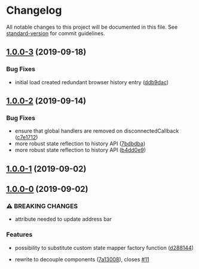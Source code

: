 # Changelog

All notable changes to this project will be documented in this file. See [standard-version](https://github.com/conventional-changelog/standard-version) for commit guidelines.

## [1.0.0-3](https://github.com/tpluscode/ld-navigation/compare/v1.0.0-2...v1.0.0-3) (2019-09-18)


### Bug Fixes

* initial load created redundant browser history entry ([ddb9dac](https://github.com/tpluscode/ld-navigation/commit/ddb9dac))

## [1.0.0-2](https://github.com/tpluscode/ld-navigation/compare/v1.0.0-1...v1.0.0-2) (2019-09-14)


### Bug Fixes

* ensure that global handlers are removed on disconnectedCallback ([c7e1712](https://github.com/tpluscode/ld-navigation/commit/c7e1712))
* more robust state reflection to history API ([7bdbdba](https://github.com/tpluscode/ld-navigation/commit/7bdbdba))
* more robust state reflection to history API ([b4dd0e9](https://github.com/tpluscode/ld-navigation/commit/b4dd0e9))

## [1.0.0-1](https://github.com/tpluscode/ld-navigation/compare/v1.0.0-0...v1.0.0-1) (2019-09-02)

## [1.0.0-0](https://github.com/tpluscode/ld-navigation/compare/v0.5.2...v1.0.0-0) (2019-09-02)


### ⚠ BREAKING CHANGES

* attribute needed to update address bar

### Features

* possibility to substitute custom state mapper factory function ([d288144](https://github.com/tpluscode/ld-navigation/commit/d288144))


* rewrite to decouple components ([7a13008](https://github.com/tpluscode/ld-navigation/commit/7a13008)), closes [#11](https://github.com/tpluscode/ld-navigation/issues/11)
